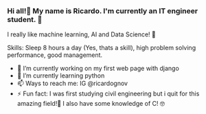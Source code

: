 ### Hi all!👋 My name is Ricardo. I'm currently an IT engineer student. 🏫
I really like machine learning, AI and Data Science! 👺

Skills:
Sleep 8 hours a day (Yes, thats a skill), high problem solving performance, good management.

- 🔭 I’m currently working on my first web page with django
- 🌱 I’m currently learning python
- 📫 Ways to reach me: IG @ricardognov
- ⚡ Fun fact: I was first studying civil engineering but i quit for this amazing field!👷 I also have some knowledge of C! 🤓
<!--
**RichGN28/richgn28** is a ✨ _special_ ✨ repository because its `README.md` (this file) appears on your GitHub profile.

Here are some ideas to get you started:

- 🔭 I’m currently working on ...
- 🌱 I’m currently learning ...
- 👯 I’m looking to collaborate on ...
- 🤔 I’m looking for help with ...
- 💬 Ask me about ...
- 📫 How to reach me: ...
- 😄 Pronouns: ...
- ⚡ Fun fact: ...
-->
